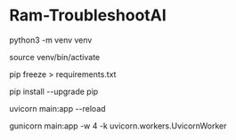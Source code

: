 # Ram-TroubleshootAI
python3 -m venv venv

source venv/bin/activate

pip freeze > requirements.txt

pip install --upgrade pip

uvicorn main:app --reload

gunicorn main:app -w 4 -k uvicorn.workers.UvicornWorker
